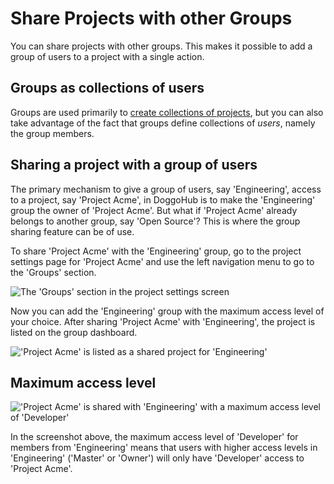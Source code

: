 # Share Projects with other Groups

You can share projects with other groups. This makes it possible to add a group of users
to a project with a single action.

## Groups as collections of users

Groups are used primarily to [create collections of projects](groups.md), but you can also
take advantage of the fact that groups define collections of _users_, namely the group
members.

## Sharing a project with a group of users

The primary mechanism to give a group of users, say 'Engineering', access to a project,
say 'Project Acme', in DoggoHub is to make the 'Engineering' group the owner of 'Project
Acme'.  But what if 'Project Acme' already belongs to another group, say 'Open Source'?
This is where the group sharing feature can be of use.

To share 'Project Acme' with the 'Engineering' group, go to the project settings page for 'Project Acme' and use the left navigation menu to go to the 'Groups' section.

![The 'Groups' section in the project settings screen](groups/share_project_with_groups.png)

Now you can add the 'Engineering' group with the maximum access level of your choice.
After sharing 'Project Acme' with 'Engineering', the project is listed on the group dashboard.

!['Project Acme' is listed as a shared project for 'Engineering'](groups/other_group_sees_shared_project.png)

## Maximum access level

!['Project Acme' is shared with 'Engineering' with a maximum access level of 'Developer'](groups/max_access_level.png)

In the screenshot above, the maximum access level of 'Developer' for members from 'Engineering' means that users with higher access levels in 'Engineering' ('Master' or 'Owner') will only have 'Developer' access to 'Project Acme'.
